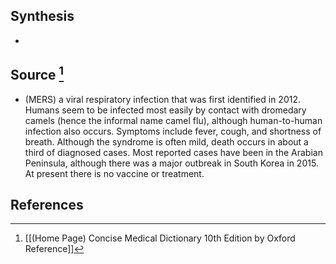 ## Synthesis
- 
## Source [^1]
- (MERS) a viral respiratory infection that was first identified in 2012. Humans seem to be infected most easily by contact with dromedary camels (hence the informal name camel flu), although human-to-human infection also occurs. Symptoms include fever, cough, and shortness of breath. Although the syndrome is often mild, death occurs in about a third of diagnosed cases. Most reported cases have been in the Arabian Peninsula, although there was a major outbreak in South Korea in 2015. At present there is no vaccine or treatment.
## References

[^1]: [[(Home Page) Concise Medical Dictionary 10th Edition by Oxford Reference]]